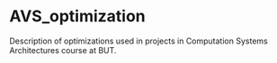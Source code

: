 # AVS_optimization
Description of optimizations used in projects in Computation Systems Architectures course at BUT.

